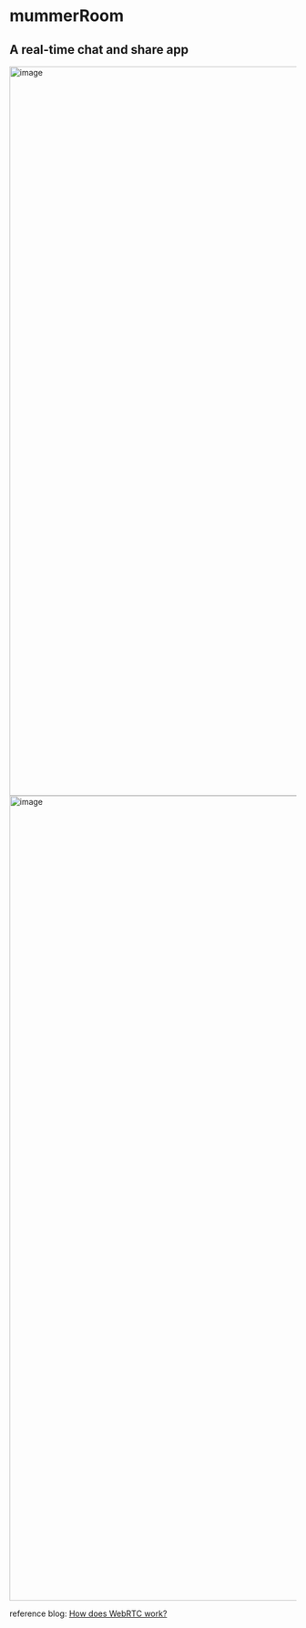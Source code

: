 # mummerRoom

## A real-time chat and share app

<img width="1280" alt="image" src="https://user-images.githubusercontent.com/59107999/171157374-5623b3e1-9d0c-4a25-92dc-ba550f84d848.png">

<img width="1413" alt="image" src="https://user-images.githubusercontent.com/59107999/171159531-224bef28-28f0-44ec-92fb-259c29cb43fb.jpg">

reference blog: [How does WebRTC work?](https://medium.com/agora-io/how-does-webrtc-work-996748603141)



